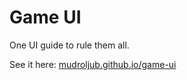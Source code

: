 # Game UI

One UI guide to rule them all.

See it here: [mudroljub.github.io/game-ui](https://mudroljub.github.io/game-ui/)
